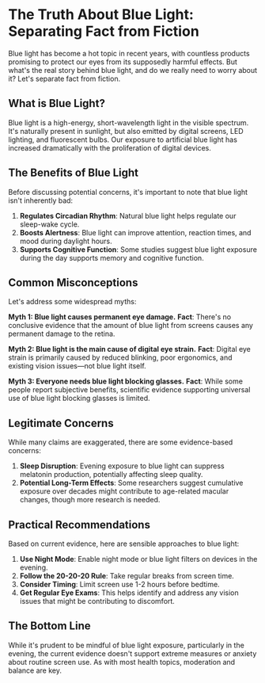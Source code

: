 # The Truth About Blue Light: Separating Fact from Fiction

Blue light has become a hot topic in recent years, with countless products promising to protect our eyes from its supposedly harmful effects. But what's the real story behind blue light, and do we really need to worry about it? Let's separate fact from fiction.

## What is Blue Light?

Blue light is a high-energy, short-wavelength light in the visible spectrum. It's naturally present in sunlight, but also emitted by digital screens, LED lighting, and fluorescent bulbs. Our exposure to artificial blue light has increased dramatically with the proliferation of digital devices.

## The Benefits of Blue Light

Before discussing potential concerns, it's important to note that blue light isn't inherently bad:

1. **Regulates Circadian Rhythm**: Natural blue light helps regulate our sleep-wake cycle.
2. **Boosts Alertness**: Blue light can improve attention, reaction times, and mood during daylight hours.
3. **Supports Cognitive Function**: Some studies suggest blue light exposure during the day supports memory and cognitive function.

## Common Misconceptions

Let's address some widespread myths:

**Myth 1: Blue light causes permanent eye damage.**
**Fact**: There's no conclusive evidence that the amount of blue light from screens causes any permanent damage to the retina.

**Myth 2: Blue light is the main cause of digital eye strain.**
**Fact**: Digital eye strain is primarily caused by reduced blinking, poor ergonomics, and existing vision issues—not blue light itself.

**Myth 3: Everyone needs blue light blocking glasses.**
**Fact**: While some people report subjective benefits, scientific evidence supporting universal use of blue light blocking glasses is limited.

## Legitimate Concerns

While many claims are exaggerated, there are some evidence-based concerns:

1. **Sleep Disruption**: Evening exposure to blue light can suppress melatonin production, potentially affecting sleep quality.
2. **Potential Long-Term Effects**: Some researchers suggest cumulative exposure over decades might contribute to age-related macular changes, though more research is needed.

## Practical Recommendations

Based on current evidence, here are sensible approaches to blue light:

1. **Use Night Mode**: Enable night mode or blue light filters on devices in the evening.
2. **Follow the 20-20-20 Rule**: Take regular breaks from screen time.
3. **Consider Timing**: Limit screen use 1-2 hours before bedtime.
4. **Get Regular Eye Exams**: This helps identify and address any vision issues that might be contributing to discomfort.

## The Bottom Line

While it's prudent to be mindful of blue light exposure, particularly in the evening, the current evidence doesn't support extreme measures or anxiety about routine screen use. As with most health topics, moderation and balance are key.
